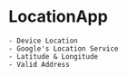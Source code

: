 # LocationApp

    - Device Location
    - Google's Location Service
    - Latitude & Longitude
    - Valid Address
    

